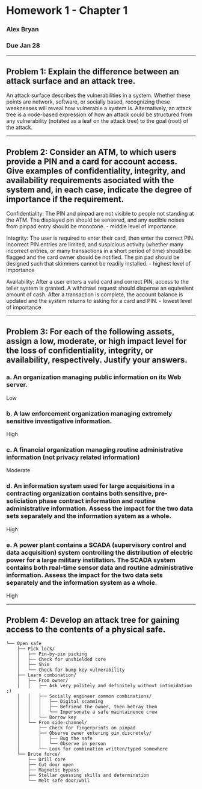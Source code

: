 # Homework 1 - Chapter 1 #
### Alex Bryan
### Due Jan 28

---

## Problem 1: Explain the difference between an attack surface and an attack tree.
An attack surface describes the vulnerabilities in a system. Whether these points are network, software, or socially based, recognizing these weaknesses will reveal
how vulnerable a system is. Alternatively, an attack tree is a node-based expression of how an attack could be structured from any vulnerability (notated as a leaf on the attack tree) to the goal (root) of the attack.

---

## Problem 2: Consider an ATM, to which users provide a PIN and a card for account access. Give examples of confidentiality, integrity, and availability requirements asociated with the system and, in each case, indicate the degree of importance if the requirement.
Confidentiality: The PIN and pinpad are not visible to people not standing at the ATM. The displayed pin should be sensored, and any audible noises from pinpad entry
should be monotone. - middle level of importance

Integrity: The user is required to enter their card, then enter the correct PIN. Incorrect PIN entries are limited, and suspicious activity (whether many incorrect entries, or many transactions in a short period of time) should be flagged and the card owner should be notified. The pin pad should be designed such that skimmers
cannot be readily installed. - highest level of importance

Availability: After a user enters a valid card and correct PIN, access to the teller system is granted. A withdrawl request should dispense an equivelent amount of
cash. After a transaction is complete, the account balance is updated and the system returns to asking for a card and PIN. - lowest level of importance

---

## Problem 3: For each of the following assets, assign a low, moderate, or high impact level for the loss of confidentiality, integrity, or availability, respectively. Justify your answers.
### a. An organization managing public information on its Web server.
Low

### b. A law enforcement organization managing extremely sensitive investigative information.
High

### c. A financial organization managing routine administrative information (not privacy related information)
Moderate

### d. An information system used for large acquisitions in a contracting organization contains both sensitive, pre-soliciation phase contract information and routine administrative information. Assess the impact for the two data sets separately and the information system as a whole.
High

### e. A power plant contains a SCADA (supervisory control and data acquisition) system controlling the distribution of electric power for a large military instillation. The SCADA system contains both real-time sensor data and routine administrative information. Assess the impact for the two data sets separately and the information system as a whole.
High

---

## Problem 4: Develop an attack tree for gaining access to the contents of a physical safe.

    └── Open safe
        ├── Pick lock/
        │   ├── Pin-by-pin picking
        │   ├── Check for unshielded core
        │   ├── Shim
        │   └── Check for bump key vulnerability
        ├── Learn combination/
        │   ├── From owner/
        │   │   ├── Ask very politely and definitely without intimidation ;)
        │   │   ├── Socially engineer common combinations/
        │   │   │   ├── Digital scamming
        │   │   │   ├── Befriend the owner, then betray them
        │   │   │   └── Impersonate a safe maintainence crew
        │   │   └── Borrow key
        │   └── From side-channel/
        │       ├── Check for fingerprints on pinpad
        │       ├── Observe owner entering pin discretely/
        │       │   ├── Bug the safe
        │       │   └── Observe in person
        │       └── Look for combination written/typed somewhere
        └── Brute force/
            ├── Drill core
            ├── Cut door open
            ├── Magnetic bypass
            ├── Stellar guessing skills and determination
            └── Melt safe door/wall
